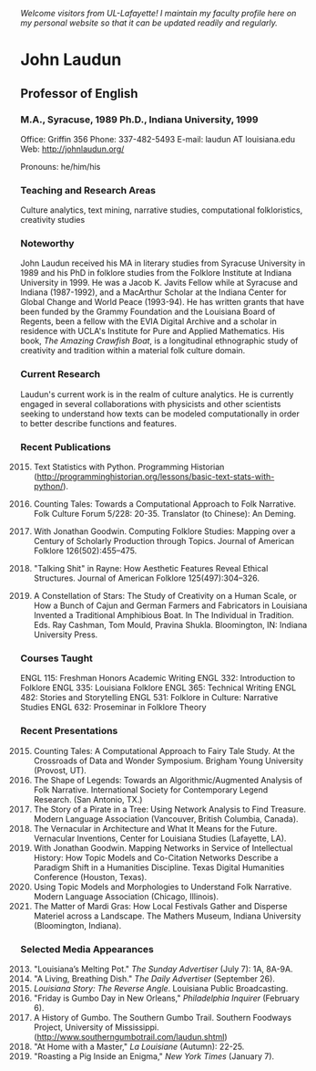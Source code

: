 *Welcome visitors from UL-Lafayette! I maintain my faculty profile here on my personal website so that it can be updated readily and regularly.*

# John Laudun

## Professor of English

### M.A., Syracuse, 1989 Ph.D., Indiana University, 1999

Office: Griffin 356
Phone: 337-482-5493
E-mail: laudun AT louisiana.edu
Web: http://johnlaudun.org/

Pronouns: he/him/his

### Teaching and Research Areas

Culture analytics, text mining, narrative studies, computational folkloristics, creativity studies

### Noteworthy

John Laudun received his MA in literary studies from Syracuse University in 1989 and his PhD in folklore studies from the Folklore Institute at Indiana University in 1999. He was a Jacob K. Javits Fellow while at Syracuse and Indiana (1987-1992), and a MacArthur Scholar at the Indiana Center for Global Change and World Peace (1993-94). He has written grants that have been funded by the Grammy Foundation and the Louisiana Board of Regents, been a fellow with the EVIA Digital Archive and a scholar in residence with UCLA's Institute for Pure and Applied Mathematics. His book, *The Amazing Crawfish Boat*, is a longitudinal ethnographic study of creativity and tradition within a material folk culture domain.

### Current Research

Laudun's current work is in the realm of culture analytics. He is currently engaged in several collaborations with physicists and other scientists seeking to understand how texts can be modeled computationally in order to better describe functions and features.

### Recent Publications

2015. Text Statistics with Python. Programming Historian (http://programminghistorian.org/lessons/basic-text-stats-with-python/).

 

2014. Counting Tales: Towards a Computational Approach to Folk Narrative. Folk Culture Forum 5/228: 20-35. Translator (to Chinese): An Deming.
2015. With Jonathan Goodwin. Computing Folklore Studies: Mapping over a Century of Scholarly Production through Topics. Journal of American Folklore 126(502):455–475.
2016. "Talking Shit" in Rayne: How Aesthetic Features Reveal Ethical Structures. Journal of American Folklore 125(497):304–326.
2017. A Constellation of Stars: The Study of Creativity on a Human Scale, or How a Bunch of Cajun and German Farmers and Fabricators in Louisiana Invented a Traditional Amphibious Boat. In The Individual in Tradition. Eds. Ray Cashman, Tom Mould, Pravina Shukla. Bloomington, IN: Indiana University Press.

### Courses Taught

ENGL 115: Freshman Honors Academic Writing
ENGL 332: Introduction to Folklore
ENGL 335: Louisiana Folklore
ENGL 365: Technical Writing
ENGL 482: Stories and Storytelling
ENGL 531: Folklore in Culture: Narrative Studies
ENGL 632: Proseminar in Folklore Theory

### Recent Presentations

2015. Counting Tales: A Computational Approach to Fairy Tale Study. At the Crossroads of Data and Wonder Symposium. Brigham Young University (Provost, UT).
2016. The Shape of Legends: Towards an Algorithmic/Augmented Analysis of Folk Narrative. International Society for Contemporary Legend Research. (San Antonio, TX.)
2017. The Story of a Pirate in a Tree: Using Network Analysis to Find Treasure. Modern Language Association (Vancouver, British Columbia, Canada).
2018. The Vernacular in Architecture and What It Means for the Future. Vernacular Inventions, Center for Louisiana Studies (Lafayette, LA).
2019. With Jonathan Goodwin. Mapping Networks in Service of Intellectual History: How Topic Models and Co-Citation Networks Describe a Paradigm Shift in a Humanities Discipline. Texas Digital Humanities Conference (Houston, Texas).
2020. Using Topic Models and Morphologies to Understand Folk Narrative. Modern Language Association (Chicago, Illinois).
2021. The Matter of Mardi Gras: How Local Festivals Gather and Disperse Materiel across a Landscape. The Mathers Museum, Indiana University (Bloomington, Indiana).

### Selected Media Appearances

2013. "Louisiana’s Melting Pot." *The Sunday Advertiser* (July 7): 1A, 8A-9A.
2014. "A Living, Breathing Dish." *The Daily Advertiser* (September 26).
2015. *Louisiana Story: The Reverse Angle*. Louisiana Public Broadcasting.
2016. "Friday is Gumbo Day in New Orleans," *Philadelphia Inquirer* (February 6).
2017. A History of Gumbo. The Southern Gumbo Trail. Southern Foodways Project, University of Mississippi. (http://www.southerngumbotrail.com/laudun.shtml)
2018. "At Home with a Master," *La Louisiane* (Autumn): 22-25.
2019. "Roasting a Pig Inside an Enigma," *New York Times* (January 7).
